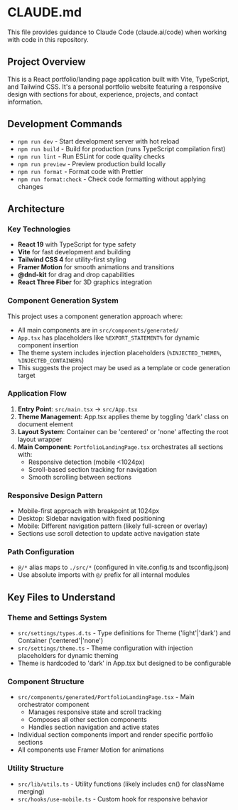 # CLAUDE.md

This file provides guidance to Claude Code (claude.ai/code) when working with code in this repository.

## Project Overview

This is a React portfolio/landing page application built with Vite, TypeScript, and Tailwind CSS. It's a personal portfolio website featuring a responsive design with sections for about, experience, projects, and contact information.

## Development Commands

- `npm run dev` - Start development server with hot reload
- `npm run build` - Build for production (runs TypeScript compilation first)
- `npm run lint` - Run ESLint for code quality checks
- `npm run preview` - Preview production build locally
- `npm run format` - Format code with Prettier
- `npm run format:check` - Check code formatting without applying changes

## Architecture

### Key Technologies
- **React 19** with TypeScript for type safety
- **Vite** for fast development and building
- **Tailwind CSS 4** for utility-first styling
- **Framer Motion** for smooth animations and transitions
- **@dnd-kit** for drag and drop capabilities
- **React Three Fiber** for 3D graphics integration

### Component Generation System
This project uses a component generation approach where:
- All main components are in `src/components/generated/` 
- `App.tsx` has placeholders like `%EXPORT_STATEMENT%` for dynamic component insertion
- The theme system includes injection placeholders (`%INJECTED_THEME%`, `%INJECTED_CONTAINER%`)
- This suggests the project may be used as a template or code generation target

### Application Flow
1. **Entry Point**: `src/main.tsx` → `src/App.tsx`
2. **Theme Management**: App.tsx applies theme by toggling 'dark' class on document element
3. **Layout System**: Container can be 'centered' or 'none' affecting the root layout wrapper
4. **Main Component**: `PortfolioLandingPage.tsx` orchestrates all sections with:
   - Responsive detection (mobile <1024px)
   - Scroll-based section tracking for navigation
   - Smooth scrolling between sections

### Responsive Design Pattern
- Mobile-first approach with breakpoint at 1024px
- Desktop: Sidebar navigation with fixed positioning
- Mobile: Different navigation pattern (likely full-screen or overlay)
- Sections use scroll detection to update active navigation state

### Path Configuration
- `@/*` alias maps to `./src/*` (configured in vite.config.ts and tsconfig.json)
- Use absolute imports with `@/` prefix for all internal modules

## Key Files to Understand

### Theme and Settings System
- `src/settings/types.d.ts` - Type definitions for Theme ('light'|'dark') and Container ('centered'|'none')
- `src/settings/theme.ts` - Theme configuration with injection placeholders for dynamic theming
- Theme is hardcoded to 'dark' in App.tsx but designed to be configurable

### Component Structure
- `src/components/generated/PortfolioLandingPage.tsx` - Main orchestrator component
  - Manages responsive state and scroll tracking
  - Composes all other section components
  - Handles section navigation and active states
- Individual section components import and render specific portfolio sections
- All components use Framer Motion for animations

### Utility Structure
- `src/lib/utils.ts` - Utility functions (likely includes cn() for className merging)
- `src/hooks/use-mobile.ts` - Custom hook for responsive behavior